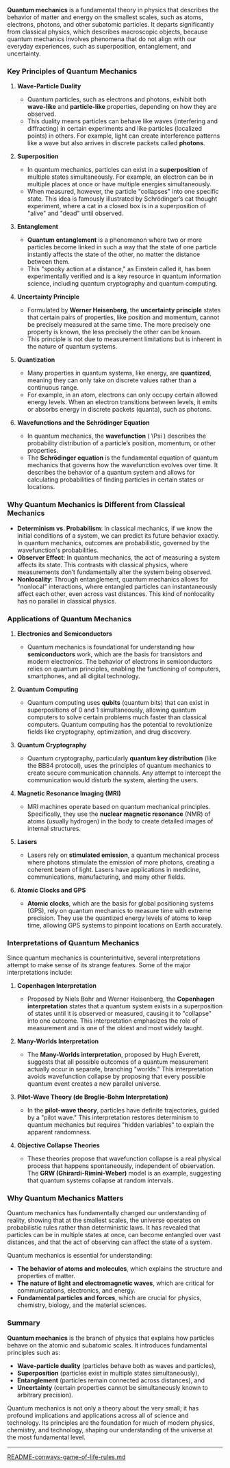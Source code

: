 **Quantum mechanics** is a fundamental theory in physics that describes the behavior of matter and energy on the smallest scales, such as atoms, electrons, photons, and other subatomic particles. It departs significantly from classical physics, which describes macroscopic objects, because quantum mechanics involves phenomena that do not align with our everyday experiences, such as superposition, entanglement, and uncertainty.

### Key Principles of Quantum Mechanics

1. **Wave-Particle Duality**
   - Quantum particles, such as electrons and photons, exhibit both **wave-like** and **particle-like** properties, depending on how they are observed.
   - This duality means particles can behave like waves (interfering and diffracting) in certain experiments and like particles (localized points) in others. For example, light can create interference patterns like a wave but also arrives in discrete packets called **photons**.

2. **Superposition**
   - In quantum mechanics, particles can exist in a **superposition** of multiple states simultaneously. For example, an electron can be in multiple places at once or have multiple energies simultaneously.
   - When measured, however, the particle "collapses" into one specific state. This idea is famously illustrated by Schrödinger’s cat thought experiment, where a cat in a closed box is in a superposition of "alive" and "dead" until observed.

3. **Entanglement**
   - **Quantum entanglement** is a phenomenon where two or more particles become linked in such a way that the state of one particle instantly affects the state of the other, no matter the distance between them.
   - This "spooky action at a distance," as Einstein called it, has been experimentally verified and is a key resource in quantum information science, including quantum cryptography and quantum computing.

4. **Uncertainty Principle**
   - Formulated by **Werner Heisenberg**, the **uncertainty principle** states that certain pairs of properties, like position and momentum, cannot be precisely measured at the same time. The more precisely one property is known, the less precisely the other can be known.
   - This principle is not due to measurement limitations but is inherent in the nature of quantum systems.

5. **Quantization**
   - Many properties in quantum systems, like energy, are **quantized**, meaning they can only take on discrete values rather than a continuous range.
   - For example, in an atom, electrons can only occupy certain allowed energy levels. When an electron transitions between levels, it emits or absorbs energy in discrete packets (quanta), such as photons.

6. **Wavefunctions and the Schrödinger Equation**
   - In quantum mechanics, the **wavefunction** \( \Psi \) describes the probability distribution of a particle’s position, momentum, or other properties.
   - The **Schrödinger equation** is the fundamental equation of quantum mechanics that governs how the wavefunction evolves over time. It describes the behavior of a quantum system and allows for calculating probabilities of finding particles in certain states or locations.

### Why Quantum Mechanics is Different from Classical Mechanics

- **Determinism vs. Probabilism**: In classical mechanics, if we know the initial conditions of a system, we can predict its future behavior exactly. In quantum mechanics, outcomes are probabilistic, governed by the wavefunction's probabilities.
- **Observer Effect**: In quantum mechanics, the act of measuring a system affects its state. This contrasts with classical physics, where measurements don’t fundamentally alter the system being observed.
- **Nonlocality**: Through entanglement, quantum mechanics allows for "nonlocal" interactions, where entangled particles can instantaneously affect each other, even across vast distances. This kind of nonlocality has no parallel in classical physics.

### Applications of Quantum Mechanics

1. **Electronics and Semiconductors**
   - Quantum mechanics is foundational for understanding how **semiconductors** work, which are the basis for transistors and modern electronics. The behavior of electrons in semiconductors relies on quantum principles, enabling the functioning of computers, smartphones, and all digital technology.

2. **Quantum Computing**
   - Quantum computing uses **qubits** (quantum bits) that can exist in superpositions of 0 and 1 simultaneously, allowing quantum computers to solve certain problems much faster than classical computers. Quantum computing has the potential to revolutionize fields like cryptography, optimization, and drug discovery.

3. **Quantum Cryptography**
   - Quantum cryptography, particularly **quantum key distribution** (like the BB84 protocol), uses the principles of quantum mechanics to create secure communication channels. Any attempt to intercept the communication would disturb the system, alerting the users.

4. **Magnetic Resonance Imaging (MRI)**
   - MRI machines operate based on quantum mechanical principles. Specifically, they use the **nuclear magnetic resonance** (NMR) of atoms (usually hydrogen) in the body to create detailed images of internal structures.

5. **Lasers**
   - Lasers rely on **stimulated emission**, a quantum mechanical process where photons stimulate the emission of more photons, creating a coherent beam of light. Lasers have applications in medicine, communications, manufacturing, and many other fields.

6. **Atomic Clocks and GPS**
   - **Atomic clocks**, which are the basis for global positioning systems (GPS), rely on quantum mechanics to measure time with extreme precision. They use the quantized energy levels of atoms to keep time, allowing GPS systems to pinpoint locations on Earth accurately.

### Interpretations of Quantum Mechanics

Since quantum mechanics is counterintuitive, several interpretations attempt to make sense of its strange features. Some of the major interpretations include:

1. **Copenhagen Interpretation**
   - Proposed by Niels Bohr and Werner Heisenberg, the **Copenhagen interpretation** states that a quantum system exists in a superposition of states until it is observed or measured, causing it to "collapse" into one outcome. This interpretation emphasizes the role of measurement and is one of the oldest and most widely taught.

2. **Many-Worlds Interpretation**
   - The **Many-Worlds interpretation**, proposed by Hugh Everett, suggests that all possible outcomes of a quantum measurement actually occur in separate, branching "worlds." This interpretation avoids wavefunction collapse by proposing that every possible quantum event creates a new parallel universe.

3. **Pilot-Wave Theory (de Broglie-Bohm Interpretation)**
   - In the **pilot-wave theory**, particles have definite trajectories, guided by a "pilot wave." This interpretation restores determinism to quantum mechanics but requires "hidden variables" to explain the apparent randomness.

4. **Objective Collapse Theories**
   - These theories propose that wavefunction collapse is a real physical process that happens spontaneously, independent of observation. The **GRW (Ghirardi-Rimini-Weber)** model is an example, suggesting that quantum systems collapse at random intervals.

### Why Quantum Mechanics Matters

Quantum mechanics has fundamentally changed our understanding of reality, showing that at the smallest scales, the universe operates on probabilistic rules rather than deterministic laws. It has revealed that particles can be in multiple states at once, can become entangled over vast distances, and that the act of observing can affect the state of a system.

Quantum mechanics is essential for understanding:
- **The behavior of atoms and molecules**, which explains the structure and properties of matter.
- **The nature of light and electromagnetic waves**, which are critical for communications, electronics, and energy.
- **Fundamental particles and forces**, which are crucial for physics, chemistry, biology, and the material sciences.

### Summary

**Quantum mechanics** is the branch of physics that explains how particles behave on the atomic and subatomic scales. It introduces fundamental principles such as:
- **Wave-particle duality** (particles behave both as waves and particles),
- **Superposition** (particles exist in multiple states simultaneously),
- **Entanglement** (particles remain connected across distances), and
- **Uncertainty** (certain properties cannot be simultaneously known to arbitrary precision).

Quantum mechanics is not only a theory about the very small; it has profound implications and applications across all of science and technology. Its principles are the foundation for much of modern physics, chemistry, and technology, shaping our understanding of the universe at the most fundamental level.


---

[README-conways-game-of-life-rules.md](https://t2m.io/fez8jPS)
